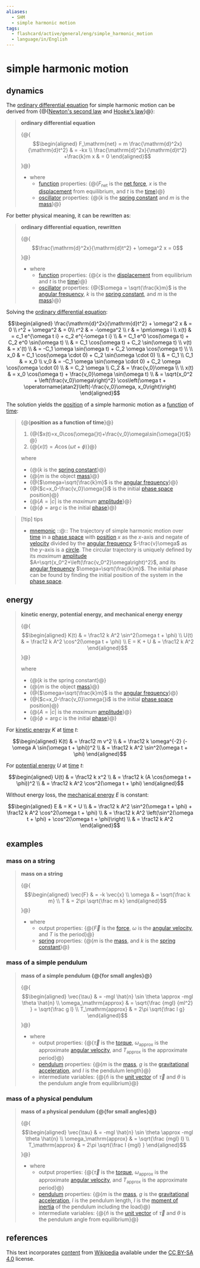 ```yaml
---
aliases:
  - SHM
  - simple harmonic motion
tags:
  - flashcard/active/general/eng/simple_harmonic_motion
  - language/in/English
---
```


# simple harmonic motion

## dynamics

The [ordinary differential equation](ordinary%20differential%20equation.md) for simple harmonic motion can be derived from {@{[Newton's second law](Newton's%20laws%20of%20motion.md#second%20law) and [Hooke's law](Hooke's%20law.md)}@}:

> __ordinary differential equation__
>
> {@{$$\begin{aligned} F_\mathrm{net} = m \frac{\mathrm{d}^2x}{\mathrm{d}t^2} & = -kx \\ \frac{\mathrm{d}^2x}{\mathrm{d}t^2} +\frac{k}m x & = 0 \end{aligned}$$}@}
>
> - where
>   - [function](function%20(mathematics).md) properties: {@{$F_\mathrm{net}$ is the [net force](net%20force.md), $x$ is the [displacement](displacement%20(geometry).md) from equilibrium, and $t$ is the [time](time.md)}@}
>   - [oscillator](oscillation.md) properties: {@{$k$ is the [spring constant](Hooke's%20law.md) and $m$ is the [mass](mass.md)}@}

For better physical meaning, it can be rewritten as:

> __ordinary differential equation, rewritten__
>
> {@{$$\frac{\mathrm{d}^2x}{\mathrm{d}t^2} + \omega^2 x = 0$$}@}
>
> - where
>   - [function](function%20(mathematics).md) properties: {@{$x$ is the [displacement](displacement%20(geometry).md) from equilibrium and $t$ is the [time](time.md)}@}
>   - [oscillator](oscillation.md) properties: {@{$\omega = \sqrt{\frac{k}m}$ is the [angular frequency](angular%20frequency.md), $k$ is the [spring constant](Hooke's%20law.md), and $m$ is the [mass](mass.md)}@}

Solving the [ordinary differential equation](ordinary%20differential%20equation.md):

$$\begin{aligned}
\frac{\mathrm{d}^2x}{\mathrm{d}t^2} + \omega^2 x & = 0 \\
r^2 + \omega^2 & = 0\\
r^2 & = -\omega^2 \\
r & = \pm\omega i \\
x(t) & = c_1 e^{\omega t i} + c_2 e^{-\omega t i} \\
& = C_1 e^0 \cos(\omega t) + C_2 e^0 \sin(\omega t) \\
& = C_1 \cos(\omega t) + C_2 \sin(\omega t) \\
v(t) & = x'(t) \\
& = -C_1 \omega \sin(\omega t) + C_2 \omega \cos(\omega t) \\
\\
x_0 & = C_1 \cos(\omega \cdot 0) + C_2 \sin(\omega \cdot 0) \\
& = C_1 \\
C_1 & = x_0 \\
v_0 & = -C_1 \omega \sin(\omega \cdot 0) + C_2 \omega \cos(\omega \cdot 0) \\
& = C_2 \omega \\
C_2 & = \frac{v_0}\omega \\
\\
x(t) & = x_0 \cos(\omega t) + \frac{v_0}\omega \sin(\omega t) \\
& = \sqrt{x_0^2 + \left(\frac{v_0}\omega\right)^2} \cos\left(\omega t + \operatorname{atan2}\left(-\frac{v_0}\omega, x_0\right)\right)
\end{aligned}$$

The solution yields the [position](position%20(geometry).md) of a simple harmonic motion as a [function](function%20(mathematics).md) of [time](time.md):

> {@{__position as a function of time__}@}
>
> 1. {@{$x(t)=x_0\cos(\omega{}t)+\frac{v_0}\omega\sin(\omega{}t)$}@}
> 2. {@{$x(t)=A\cos(\omega{t}+\phi)$}@}
>
> where
> - {@{$k$ is the [spring constant](Hooke's%20law.md)}@}
> - {@{$m$ is the object [mass](mass.md)}@}
> - {@{$\omega=\sqrt{\frac{k}m}$ is the [angular frequency](angular%20frequency.md)}@}
> - {@{$c=x_0-\frac{v_0}\omega{}i$ is the initial [phase space](phase%20space.md) position}@}
> - {@{$A=|c|$ is the _maximum_ [amplitude](amplitude.md)}@}
> - {@{$\phi=\arg{c}$ is the initial [phase](phase%20(waves).md)}@}

<!-- markdownlint MD028 -->

> [!tip] tips
>
> - [mnemonic](mnemonic.md) ::@:: The trajectory of simple harmonic motion over [time](time.md) in a [phase space](phase%20space.md) with [position](position%20(vector).md) $x$ as the $x$-axis and negate of [velocity](velocity.md) divided by the [angular frequency](angular%20frequency.md) $-\frac{v}\omega$ as the $y$-axis is a [circle](circle.md). The circular trajectory is uniquely defined by its _maximum_ [amplitude](amplitude.md) $A=\sqrt{x_0^2+\left(\frac{v_0^2}\omega\right)^2}$, and its [angular frequency](angular%20frequency.md) $\omega=\sqrt{\frac{k}m}$. The initial phase can be found by finding the initial position of the system in the [phase space](phase%20space.md).

## energy

> __kinetic energy, potential energy, and mechanical energy energy__
>
> {@{$$\begin{aligned} K(t) & = \frac12 k A^2 \sin^2(\omega t + \phi) \\ U(t) & = \frac12 k A^2 \cos^2(\omega t + \phi) \\ E = K + U & = \frac12 k A^2 \end{aligned}$$}@}
>
> where
> - {@{$k$ is the spring constant}@}
> - {@{$m$ is the object [mass](mass.md)}@}
> - {@{$\omega=\sqrt{\frac{k}m}$ is the [angular frequency](angular%20frequency.md)}@}
> - {@{$c=x_0-\frac{v_0}\omega{}i$ is the initial [phase space](phase%20space.md) position}@}
> - {@{$A=|c|$ is the _maximum_ [amplitude](amplitude.md)}@}
> - {@{$\phi=\arg{c}$ is the initial [phase](phase%20(waves).md)}@}

For [kinetic energy](kinetic%20energy.md) $K$ at [time](time.md) $t$:

$$\begin{aligned}
K(t) & = \frac12 m v^2 \\
& = \frac12 k \omega^{-2} (-\omega A \sin(\omega t + \phi))^2 \\
& = \frac12 k A^2 \sin^2(\omega t + \phi)
\end{aligned}$$

For [potential energy](potential%20energy.md) $U$ at [time](time.md) $t$:

$$\begin{aligned}
U(t) & = \frac12 k x^2 \\
& = \frac12 k (A \cos(\omega t + \phi))^2 \\
& = \frac12 k A^2 \cos^2(\omega t + \phi)
\end{aligned}$$

Without energy loss, the [mechanical energy](mechanical%20energy.md) $E$ is constant:

$$\begin{aligned}
E & = K + U \\
& = \frac12 k A^2 \sin^2(\omega t + \phi) + \frac12 k A^2 \cos^2(\omega t + \phi) \\
& = \frac12 k A^2 \left(\sin^2(\omega t + \phi) + \cos^2(\omega t + \phi)\right) \\
& = \frac12 k A^2
\end{aligned}$$

## examples

### mass on a string

> __mass on a string__
>
> {@{$$\begin{aligned} \vec{F} & = -k \vec{x} \\ \omega & = \sqrt{\frac k m} \\ T & = 2\pi \sqrt{\frac m k} \end{aligned}$$}@}
>
> - where
>     - output properties: {@{$\vec{F}$ is the [force](force.md), $\omega$ is the [angular velocity](angular%20velocity.md), and $T$ is the period}@}
>     - [spring](spring%20(device).md) properties: {@{$m$ is the [mass](mass.md), and $k$ is the [spring constant](Hooke's%20law.md)}@}

### mass of a simple pendulum

> __mass of a simple pendulum {@{for small angles}@}__
>
> {@{$$\begin{aligned} \vec{\tau} & = -mgl \hat{n} \sin \theta \approx -mgl \theta \hat{n} \\ \omega_\mathrm{approx} & = \sqrt{\frac {mgl} {ml^2} } = \sqrt{\frac g l} \\ T_\mathrm{approx} & = 2\pi \sqrt{\frac l g} \end{aligned}$$}@}
>
> - where
>     - output properties: {@{$\vec{\tau}$ is the [torque](torque.md), $\omega_\mathrm{approx}$ is the approximate [angular velocity](angular%20velocity.md), and $T_\mathrm{approx}$ is the approximate period}@}
>     - [pendulum](pendulum.md) properties: {@{$m$ is the [mass](mass.md), $g$ is the [gravitational acceleration](gravitational%20acceleration.md), and $l$ is the pendulum length}@}
>     - intermediate variables: {@{$\hat{n}$ is the [unit vector](unit%20vector.md) of $\vec{\tau}$ and $\theta$ is the pendulum angle from equilibrium}@}

### mass of a physical pendulum

> __mass of a physical pendulum {@{for small angles}@}__
>
> {@{$$\begin{aligned} \vec{\tau} & = -mgl \hat{n} \sin \theta \approx -mgl \theta \hat{n} \\ \omega_\mathrm{approx} & = \sqrt{\frac {mgl} I} \\ T_\mathrm{approx} & = 2\pi \sqrt{\frac I {mgl} } \end{aligned}$$}@}
>
> - where
>     - output properties: {@{$\vec{\tau}$ is the [torque](torque.md), $\omega_\mathrm{approx}$ is the approximate [angular velocity](angular%20velocity.md), and $T_\mathrm{approx}$ is the approximate period}@}
>     - [pendulum](pendulum.md) properties: {@{$m$ is the [mass](mass.md), $g$ is the [gravitational acceleration](gravitational%20acceleration.md), $l$ is the pendulum length, $I$ is the [moment of inertia](moment%20of%20inertia.md) of the pendulum including the load}@}
>     - intermediate variables: {@{$\hat{n}$ is the [unit vector](unit%20vector.md) of $\vec{\tau}$ and $\theta$ is the pendulum angle from equilibrium}@}

## references

This text incorporates [content](https://en.wikipedia.org/wiki/simple_harmonic_motion) from [Wikipedia](Wikipedia.md) available under the [CC BY-SA 4.0](https://creativecommons.org/licenses/by-sa/4.0/) license.
